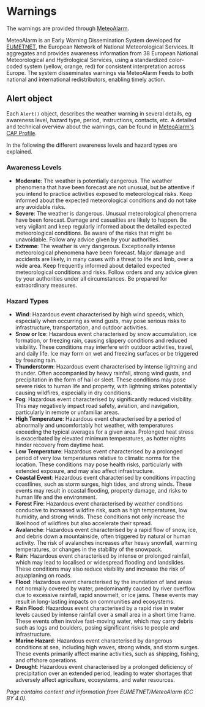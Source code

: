 # Warnings

The warnings are provided through [MeteoAlarm](https://meteoalarm.org).

MeteoAlarm is an Early Warning Dissemination System developed for [EUMETNET](https://www.eumetnet.eu/), the European Network of National Meteorological Services. It aggregates and provides awareness information from 38 European National Meteorological and Hydrological Services, using a standardized color-coded system (yellow, orange, red) for consistent interpretation across Europe. The system disseminates warnings via MeteoAlarm Feeds to both national and international redistributors, enabling timely action.

## Alert object

Each `Alert()` object, describes the weather warning in several details, eg awareness level, hazard type, period, instructions, contacts, etc. A detailed and technical overview about the warnings, can be found in [MeteoAlarm's CAP Profile](https://drive.google.com/file/d/1wwDcpaiPXH9fdwTobPqC5BDkmGEJku8T/view).

In the following the different awareness levels and hazard types are explained.

### Awareness Levels
- **Moderate**: The weather is potentially dangerous. The weather phenomena that have been forecast are not unusual, but be attentive if you intend to practice activities exposed to meteorological risks. Keep informed about the expected meteorological conditions and do not take any avoidable risks.
- **Severe**: The weather is dangerous. Unusual meteorological phenomena have been forecast. Damage and casualties are likely to happen. Be very vigilant and keep regularly informed about the detailed expected meteorological conditions. Be aware of the risks that might be unavoidable. Follow any advice given by your authorities.
- **Extreme**: The weather is very dangerous. Exceptionally intense meteorological phenomena have been forecast. Major damage and accidents are likely, in many cases with a threat to life and limb, over a wide area. Keep frequently informed about detailed expected meteorological conditions and risks. Follow orders and any advice given by your authorities under all circumstances. Be prepared for extraordinary measures.

### Hazard Types
- **Wind**: Hazardous event characterised by high wind speeds, which, especially when occurring as wind gusts, may pose serious risks to infrastructure, transportation, and outdoor activities.
- **Snow or Ice**: Hazardous event characterised by snow accumulation, ice formation, or freezing rain, causing slippery conditions and reduced visibility. These conditions may interfere with outdoor activities, travel, and daily life. Ice may form on wet and freezing surfaces or be triggered by freezing rain.
- **Thunderstorm**: Hazardous event characterised by intense lightning and thunder. Often accompanied by heavy rainfall, strong wind gusts, and precipitation in the form of hail or sleet. These conditions may pose severe risks to human life and property, with lightning strikes potentially causing wildfires, especially in dry conditions.
- **Fog**: Hazardous event characterised by significantly reduced visibility. This may negatively impact road safety, aviation, and navigation, particularly in remote or unfamiliar areas.
- **High Temperature**: Hazardous event characterised by a period of abnormally and uncomfortably hot weather, with temperatures exceeding the typical averages for a given area. Prolonged heat stress is exacerbated by elevated minimum temperatures, as hotter nights hinder recovery from daytime heat.
- **Low Temperature**: Hazardous event characterised by a prolonged period of very low temperatures relative to climatic norms for the location. These conditions may pose health risks, particularly with extended exposure, and may also affect infrastructure.
- **Coastal Event**: Hazardous event characterised by conditions impacting coastlines, such as storm surges, high tides, and strong winds. These events may result in coastal flooding, property damage, and risks to human life and the environment.
- **Forest Fire**: Hazardous event characterised by weather conditions conducive to increased wildfire risk, such as high temperatures, low humidity, and strong winds. These conditions not only increase the likelihood of wildfires but also accelerate their spread.
- **Avalanche**: Hazardous event characterised by a rapid flow of snow, ice, and debris down a mountainside, often triggered by natural or human activity. The risk of avalanches increases after heavy snowfall, warming temperatures, or changes in the stability of the snowpack.
- **Rain**: Hazardous event characterised by intense or prolonged rainfall, which may lead to localised or widespread flooding and landslides. These conditions may also reduce visibility and increase the risk of aquaplaning on roads.
- **Flood**: Hazardous event characterised by the inundation of land areas not normally covered by water, predominantly caused by river overflow due to excessive rainfall, rapid snowmelt, or ice jams. These events may result in long-lasting impacts on communities and ecosystems.
- **Rain Flood**: Hazardous event characterised by a rapid rise in water levels caused by intense rainfall over a small area in a short time frame. These events often involve fast-moving water, which may carry debris such as logs and boulders, posing significant risks to people and infrastructure.
- **Marine Hazard**: Hazardous event characterised by dangerous conditions at sea, including high waves, strong winds, and storm surges. These events primarily affect marine activities, such as shipping, fishing, and offshore operations.
- **Drought**: Hazardous event characterised by a prolonged deficiency of precipitation over an extended period, leading to water shortages that adversely affect agriculture, ecosystems, and water resources.

*Page contains content and information from EUMETNET/MeteoAlarm (CC BY 4.0).*
